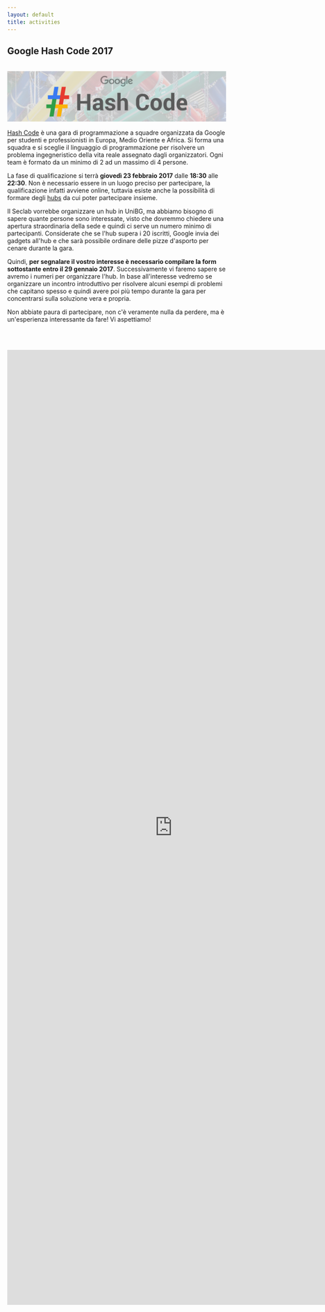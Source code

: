 ```yaml
---
layout: default
title: activities
---
```


Google Hash Code 2017
---------------------

<br>
<img class="img-responsive center-block"
     src="/assets/activities/hashcode/google_hashcode_1.png" />
<br>

[Hash Code](https://hashcode.withgoogle.com) è una gara di programmazione a
squadre organizzata da Google per studenti e professionisti in Europa, Medio
Oriente e Africa. Si forma una squadra e si sceglie il linguaggio di
programmazione per risolvere un problema ingegneristico della vita reale
assegnato dagli organizzatori. Ogni team è formato da un minimo di 2 ad un
massimo di 4 persone.

La fase di qualificazione si terrà **giovedì 23 febbraio 2017** dalle **18:30**
alle **22:30**. Non è necessario essere in un luogo preciso per partecipare, la
qualificazione infatti avviene online, tuttavia esiste anche la possibilità di
formare degli [hubs](https://hashcode.withgoogle.com/hubs.html) da cui poter
partecipare insieme.

Il Seclab vorrebbe organizzare un hub in UniBG, ma abbiamo bisogno di sapere
quante persone sono interessate, visto che dovremmo chiedere una apertura
straordinaria della sede e quindi ci serve un numero minimo di partecipanti.
Considerate che se l'hub supera i 20 iscritti, Google invia dei gadgets all'hub
e che sarà possibile ordinare delle pizze d'asporto per cenare durante la gara.

Quindi, **per segnalare il vostro interesse è necessario compilare la form
sottostante entro il 29 gennaio 2017**. Successivamente vi faremo sapere se
avremo i numeri per organizzare l'hub. In base all'interesse vedremo se
organizzare un incontro introduttivo per risolvere alcuni esempi di problemi
che capitano spesso e quindi avere poi più tempo durante la gara per
concentrarsi sulla soluzione vera e propria.

Non abbiate paura di partecipare, non c'è veramente nulla da perdere, ma è
un'esperienza interessante da fare! Vi aspettiamo!

<br><br>

<div style="text-align:center;">
    <iframe src="https://docs.google.com/forms/d/e/1FAIpQLSeYdrxZfDMJ2bSLZpuNDxIlxMzbXn57IEEyAH0FUW40TDCMRg/viewform?embedded=true"
            width="760" height="2200" frameborder="0" marginheight="0" marginwidth="0">Loading...</iframe>
</div>
